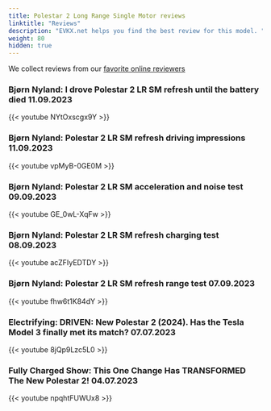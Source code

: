 ```yaml
---
title: Polestar 2 Long Range Single Motor reviews
linktitle: "Reviews"
description: "EVKX.net helps you find the best review for this model. "
weight: 80
hidden: true
---
```

We collect reviews from our [favorite online reviewers](/guides/evreviewers/)

### Bjørn Nyland: I drove Polestar 2 LR SM refresh until the battery died 11.09.2023

{{< youtube NYtOxscgx9Y >}}

### Bjørn Nyland: Polestar 2 LR SM refresh driving impressions 11.09.2023

{{< youtube vpMyB-0GE0M >}}

### Bjørn Nyland: Polestar 2 LR SM acceleration and noise test 09.09.2023

{{< youtube GE_0wL-XqFw >}}

### Bjørn Nyland: Polestar 2 LR SM refresh charging test 08.09.2023

{{< youtube acZFIyEDTDY >}}

### Bjørn Nyland: Polestar 2 LR SM refresh range test 07.09.2023

{{< youtube fhw6t1K84dY >}}

### Electrifying: DRIVEN: New Polestar 2 (2024). Has the Tesla Model 3 finally met its match? 07.07.2023

{{< youtube 8jQp9Lzc5L0 >}}

### Fully Charged Show: This One Change Has TRANSFORMED The New Polestar 2! 04.07.2023

{{< youtube npqhtFUWUx8 >}}

